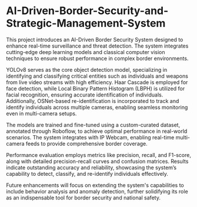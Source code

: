 # AI-Driven-Border-Security-and-Strategic-Management-System

This project introduces an AI-Driven Border Security System designed to enhance real-time surveillance and threat detection. The system integrates cutting-edge deep learning models and classical computer vision techniques to ensure robust performance in complex border environments.  

YOLOv8 serves as the core object detection model, specializing in identifying and classifying critical entities such as individuals and weapons from live video streams with high efficiency. Haar Cascade is employed for face detection, while Local Binary Pattern Histogram (LBPH) is utilized for facial recognition, ensuring accurate identification of individuals. Additionally, OSNet-based re-identification is incorporated to track and identify individuals across multiple cameras, enabling seamless monitoring even in multi-camera setups.  

The models are trained and fine-tuned using a custom-curated dataset, annotated through Roboflow, to achieve optimal performance in real-world scenarios. The system integrates with IP Webcam, enabling real-time multi-camera feeds to provide comprehensive border coverage.  

Performance evaluation employs metrics like precision, recall, and F1-score, along with detailed precision-recall curves and confusion matrices. Results indicate outstanding accuracy and reliability, showcasing the system’s capability to detect, classify, and re-identify individuals effectively.  

Future enhancements will focus on extending the system's capabilities to include behavior analysis and anomaly detection, further solidifying its role as an indispensable tool for border security and national safety.  
